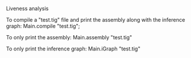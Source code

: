 Liveness analysis


To compile a "test.tig" file and print the assembly along with the inference graph:
    Main.compile "test.tig";

To only print the assembly:
    Main.assembly "test.tig"

To only print the inference graph:
    Main.iGraph "test.tig"


